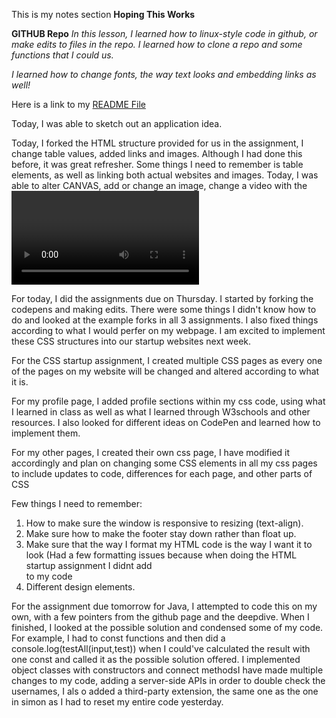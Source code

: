 
 This is my notes section
**Hoping This Works**

**GITHUB Repo**
*In this lesson, I learned how to linux-style code in github, or make edits to files in the repo. I learned how to clone a repo and some functions that I could us.*

*I learned how to change fonts, the way text looks and embedding links as well!*

Here is a link to my [README File](https://github.com/zeinmusarsaa/zeinsStartup/blob/main/README.md)

 Today, I was able to sketch out an application idea.

Today, I forked the HTML structure provided for us in the assignment, I change table values, added links and images. Although I had done this before, it was  great refresher. Some things I need to remember is table elements, as well as linking both actual websites and images.
 Today, I was able to alter CANVAS, add or change an image, change a video with the <video> titles rather than the iframe provided on youtube. I need to remember how videos are only added in specific formats, like mp5 and webm and ogg.
Today, I learned how to code a website from scratch. Although I have done this previously, we never went into detail about formatting or actually inputting into the actual website. I also used code from previous homework we had to add files. I added a few more pages, added a sign in and sign up page as well. I also Iframed the google maps but hopefully in the future I would like it to be tailored to a user's specific address. My index file is my login page, in the future I want this page to be more of a welcome page and the login to the side. Once we start doing CSS this would work. I added some styling CSS code to the HTML, I went through some tutorials and from w3schools on how to better format a page.

For today, I did the assignments due on Thursday. I started by forking the codepens and making edits. There were some things I didn't know how to do and looked at the example forks in all 3 assignments. I also fixed things according to what I would perfer on my webpage. I am excited to implement these CSS structures into our startup websites next week.

For the CSS startup assignment, I created multiple CSS pages as every one of the pages on my website will be changed and altered according to what it is.

For my profile page, I added profile sections within my css code, using what I learned in class as well as what I learned through W3schools and other resources. I also looked for different ideas on CodePen and learned how to implement them.

 For my other pages, I created their own css page, I have modified it accordingly and plan on changing some CSS elements in all my css pages to include updates to code, differences for each page, and other parts of CSS
 
 Few things I need to remember:
 1. How to make sure the window is responsive to resizing (text-align).
 2. Make sure how to make the footer stay down rather than float up.
 3. Make sure that the way I format my HTML code is the way I want it to look (Had a few formatting issues because when doing the HTML startup assignment I didnt add <main> </main> to my code
 4. Different design elements.
 

 For the assignment due tomorrow for Java, I attempted to code this on my own, with a few pointers from the github page and the deepdive. When I finished, I looked at the possible solution and condensed some of my code. For example, I had to const functions and then did a console.log(testAll(input,test)) when I could've calculated the result with one const and called it as the possible solution offered. 
I implemented object classes with constructors and connect methodsI have made multiple changes to my code, adding a server-side APIs in order to double check the usernames, I als
o added a third-party extension, the same one as the one in simon as I had to reset my entire code yesterday.
